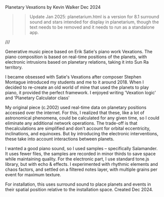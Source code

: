 Planetary Vexations
by Kevin Walker
Dec 2024

>> Update Jan 2025: planetarium.html is a version for 8.1 surround sound and stars intended for display in planetarium, though the text needs to be removed and it needs to run as a standalone app.

///

Generative music piece based on Erik Satie's piano work Vexations. The piano composition is based on real-time positions of the planets, with electronic intrusions based on planetary relations, taking it into Sun Ra territory. 

I became obsessed with Satie's Vexations after composer Stephen Montague introduced my students and me to it around 2018. When I decided to re-create an old world of mine that used the planets to play piano, it provided the perfect framework. I enjoyed writing 'Vexation logic' and 'Planetary Calculator class'

My original piece (c.2002) used real-time data on planetary positions accessed over the internet. For this, I realized that these, like a lot of astronomical phenomena, could be calculated for any given time, so I could eliminate any additional network operations. The trade-off is that thecalculations are simplified and don't account for orbital eccentricity, inclinations, and equinoxes. But by introducing the electronic interventions, these take into account interactions between planets. 

I wanted a good piano sound, so I used samples – specifically Salamander. It uses fewer files, the samples are recorded in minor thirds to save space while maintaining quality. For the electronic part, I use standard tone.js library, but with echo & effects. I experimented with rhythmic elements and chaos factors, and settled on a filtered notes layer, with multiple grains per event for maximum texture. 

For installation, this uses surround sound to place planets and events in their spatial position relative to the installation space. Created Dec 2024.
